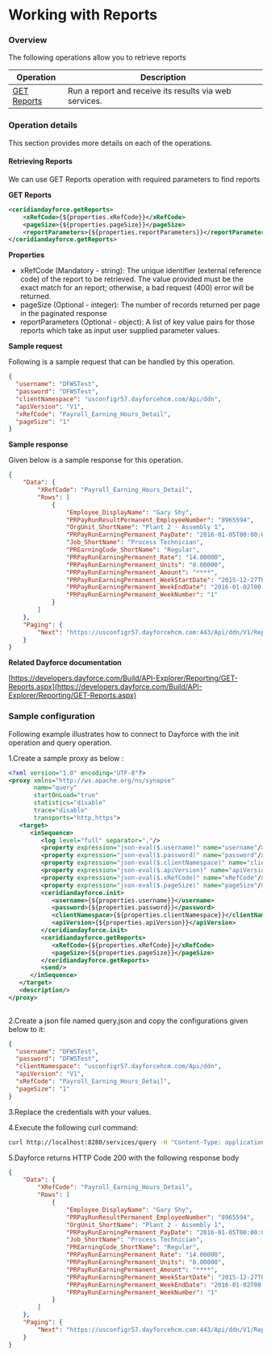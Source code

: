 # Working with Reports

### Overview 

The following operations allow you to retrieve reports

| Operation | Description |
| ------------- |-------------|
|[GET Reports](#retrieving-reports)| Run a report and receive its results via web services. |

### Operation details

This section provides more details on each of the operations.

#### Retrieving Reports
We can use GET Reports operation with required parameters to find reports

**GET Reports**
```xml
<ceridiandayforce.getReports>
    <xRefCode>{${properties.xRefCode}}</xRefCode>
    <pageSize>{${properties.pageSize}}</pageSize>
    <reportParameters>{${properties.reportParameters}}</reportParameters>
</ceridiandayforce.getReports>
```

**Properties**

* xRefCode (Mandatory - string): The unique identifier (external reference code) of the report to be retrieved. The value provided must be the exact match for an report; otherwise, a bad request (400) error will be returned.
* pageSize (Optional - integer): The number of records returned per page in the paginated response
* reportParameters (Optional - object): A list of key value pairs for those reports which take as input user supplied parameter values.

**Sample request**

Following is a sample request that can be handled by this operation.

```json
{
  "username": "DFWSTest",
  "password": "DFWSTest",
  "clientNamespace": "usconfigr57.dayforcehcm.com/Api/ddn",
  "apiVersion": "V1",
  "xRefCode": "Payroll_Earning_Hours_Detail",
  "pageSize": "1"
}
```

**Sample response**

Given below is a sample response for this operation.

```json
{
    "Data": {
        "XRefCode": "Payroll_Earning_Hours_Detail",
        "Rows": [
            {
                "Employee_DisplayName": "Gary Shy",
                "PRPayRunResultPermanent_EmployeeNumber": "8965594",
                "OrgUnit_ShortName": "Plant 2 - Assembly 1",
                "PRPayRunEarningPermanent_PayDate": "2016-01-05T00:00:00.0000000",
                "Job_ShortName": "Process Technician",
                "PREarningCode_ShortName": "Regular",
                "PRPayRunEarningPermanent_Rate": "14.00000",
                "PRPayRunEarningPermanent_Units": "8.00000",
                "PRPayRunEarningPermanent_Amount": "****",
                "PRPayRunEarningPermanent_WeekStartDate": "2015-12-27T00:00:00.0000000",
                "PRPayRunEarningPermanent_WeekEndDate": "2016-01-02T00:00:00.0000000",
                "PRPayRunEarningPermanent_WeekNumber": "1"
            }
        ]
    },
    "Paging": {
        "Next": "https://usconfigr57.dayforcehcm.com:443/Api/ddn/V1/Reports/Payroll_Earning_Hours_Detail?cursor=XQNm%252Fy8QDwwOTVmwS55YIR9dxnzR39EsaiqKsIKTt6dOMJg%252Fbsgm%252B31dDpM5RlnJ"
    }
}
```

**Related Dayforce documentation**

[https://developers.dayforce.com/Build/API-Explorer/Reporting/GET-Reports.aspx](https://developers.dayforce.com/Build/API-Explorer/Reporting/GET-Reports.aspx)

### Sample configuration

Following example illustrates how to connect to Dayforce with the init operation and query operation.

1.Create a sample proxy as below :
```xml
<?xml version="1.0" encoding="UTF-8"?>
<proxy xmlns="http://ws.apache.org/ns/synapse"
       name="query"
       startOnLoad="true"
       statistics="disable"
       trace="disable"
       transports="http,https">
   <target>
      <inSequence>
         <log level="full" separator=","/>
         <property expression="json-eval($.username)" name="username"/>
         <property expression="json-eval($.password)" name="password"/>
         <property expression="json-eval($.clientNamespace)" name="clientNamespace"/>
         <property expression="json-eval($.apiVersion)" name="apiVersion"/>
         <property expression="json-eval($.xRefCode)" name="xRefCode"/>
         <property expression="json-eval($.pageSize)" name="pageSize"/>
         <ceridiandayforce.init>
            <username>{${properties.username}}</username>
            <password>{${properties.password}}</password>
            <clientNamespace>{${properties.clientNamespace}}</clientNamespace>
            <apiVersion>{${properties.apiVersion}}</apiVersion>
         </ceridiandayforce.init>
         <ceridiandayforce.getReports>
            <xRefCode>{${properties.xRefCode}}</xRefCode>
            <pageSize>{${properties.pageSize}}</pageSize>
         </ceridiandayforce.getReports>
         <send/>
      </inSequence>
   </target>
   <description/>
</proxy>
                                
```

2.Create a json file named query.json and copy the configurations given below to it:

```json
{
  "username": "DFWSTest",
  "password": "DFWSTest",
  "clientNamespace": "usconfigr57.dayforcehcm.com/Api/ddn",
  "apiVersion": "V1",
  "xRefCode": "Payroll_Earning_Hours_Detail",
  "pageSize": "1"
}
```
3.Replace the credentials with your values.

4.Execute the following curl command:

```bash
curl http://localhost:8280/services/query -H "Content-Type: application/json" -d @query.json
```
5.Dayforce returns HTTP Code 200 with the following response body

```json
{
    "Data": {
        "XRefCode": "Payroll_Earning_Hours_Detail",
        "Rows": [
            {
                "Employee_DisplayName": "Gary Shy",
                "PRPayRunResultPermanent_EmployeeNumber": "8965594",
                "OrgUnit_ShortName": "Plant 2 - Assembly 1",
                "PRPayRunEarningPermanent_PayDate": "2016-01-05T00:00:00.0000000",
                "Job_ShortName": "Process Technician",
                "PREarningCode_ShortName": "Regular",
                "PRPayRunEarningPermanent_Rate": "14.00000",
                "PRPayRunEarningPermanent_Units": "8.00000",
                "PRPayRunEarningPermanent_Amount": "****",
                "PRPayRunEarningPermanent_WeekStartDate": "2015-12-27T00:00:00.0000000",
                "PRPayRunEarningPermanent_WeekEndDate": "2016-01-02T00:00:00.0000000",
                "PRPayRunEarningPermanent_WeekNumber": "1"
            }
        ]
    },
    "Paging": {
        "Next": "https://usconfigr57.dayforcehcm.com:443/Api/ddn/V1/Reports/Payroll_Earning_Hours_Detail?cursor=XQNm%252Fy8QDwwOTVmwS55YIR9dxnzR39EsaiqKsIKTt6dOMJg%252Fbsgm%252B31dDpM5RlnJ"
    }
}
```
